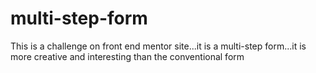 # multi-step-form
This is a challenge on front end mentor site...it is a multi-step form...it is more creative and interesting than the conventional form
